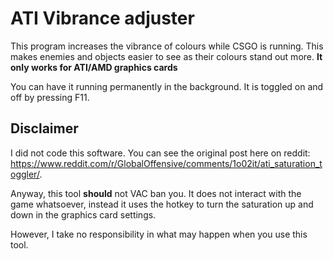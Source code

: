 # ATI Vibrance adjuster

This program increases the vibrance of colours while CSGO is running. This makes enemies and objects easier to see as their colours stand out more.
**It only works for ATI/AMD graphics cards**

You can have it running permanently in the background. It is toggled on and off by pressing F11.

## Disclaimer

I did not code this software. You can see the original post here on reddit: https://www.reddit.com/r/GlobalOffensive/comments/1o02it/ati_saturation_toggler/. 

Anyway, this tool **should** not VAC ban you. It does not interact with the game whatsoever, instead it uses the hotkey to turn the saturation up and down in the graphics card settings.

However, I take no responsibility in what may happen when you use this tool.
